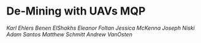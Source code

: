 De-Mining with UAVs MQP
===
*Karl Ehlers
Benen ElShakhs
Eleanor Foltan
Jessica McKenna
Joseph Niski
Adam Santos
Matthew Schmitt
Andrew VanOsten*
